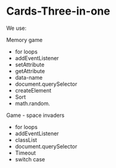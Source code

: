 # Cards-Three-in-one

We use:

Memory game
* for loops
* addEventListener
* setAttribute
* getAttribute
* data-name
* document.querySelector
* createElement
* Sort 
* math.random.



Game - space invaders
* for loops
* addEventListener
* classList
* document.querySelector
* Timeout
* switch case
